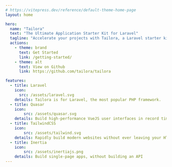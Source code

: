 ```yaml
---
# https://vitepress.dev/reference/default-theme-home-page
layout: home

hero:
  name: "Tailora"
  text: "The Ultimate Application Starter Kit for Laravel"
  tagline: "Accelerate your projects with Tailora, a Laravel starter kit with Quasar, TailwindCSS, and Inertia."
  actions:
    - theme: brand
      text: Get Started
      link: /getting-started/
    - theme: alt
      text: View on Github
      link: https://github.com/tailora/tailora

features:
  - title: Laravel
    icon:
      src: /assets/laravel.svg
    details: Tailora is for Laravel, the most popular PHP framework.
  - title: Quasar
    icon:
        src: /assets/quasar.svg
    details: Build high-performance VueJS user interfaces in record time.
  - title: TailwindCSS
    icon:
        src: /assets/tailwind.svg
    details: Rapidly build modern websites without ever leaving your HTML.
  - title: Inertia
    icon:
        src: /assets/inertiajs.png
    details: Build single-page apps, without building an API
---
```


